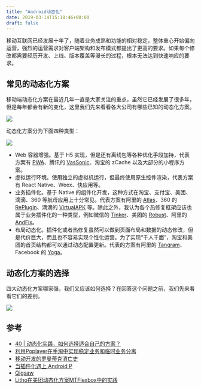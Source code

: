 ```yaml
---
title: "Android动态化"
date: 2019-03-14T15:18:46+08:00
draft: false
---
```


移动互联网已经发展十年了，随着业务成熟和功能的相对稳定，整体重心开始偏向运营，强烈的运营需求对客户端架构和发布模式都提出了更高的要求。如果每个修改都需要经历开发、上线、版本覆盖等漫长的过程，根本无法达到快速响应的要求。

## 常见的动态化方案

移动端动态化方案在最近几年一直是大家关注的重点，虽然它已经发展了很多年，但是每年都会有新的变化，这里我们先来看看各大公司有哪些已知的动态化方案。

![](/images/android-dynamic-1.jpg)

动态化方案分为下面四种类型：

![](/images/android-dynamic-2.png)

* Web 容器增强。基于 H5 实现，但是还有离线包等各种优化手段加持，代表方案有 [PWA](https://juejin.im/post/6844903556470816781)、腾讯的 [VasSonic](https://github.com/Tencent/VasSonic)、淘宝的 zCache 以及大部分的小程序方案。
* 虚拟运行环境。使用独立的虚拟机运行，但最终使用原生控件渲染，代表方案有 React Native、Weex、快应用等。
* 业务插件化。基于 Native 的组件化开发，这种方式在淘宝、支付宝、美团、滴滴、360 等航母应用上十分常见。代表方案有阿里的 [Atlas](https://github.com/alibaba/atlas/tree/master/atlas-docs)、360 的[RePlugin](https://github.com/Qihoo360/RePlugin)、滴滴的 [VirtualAPK](https://github.com/didi/VirtualAPK) 等。除此之外，我认为各个热修复框架应该也属于业务插件化的一种类型，例如微信的 [Tinker](https://github.com/Tencent/tinker)、美团的 [Robust](https://github.com/Meituan-Dianping/Robust)、阿里的 [AndFix](https://github.com/alibaba/AndFix)。
* 布局动态化。插件化或者热修复虽然可以做到页面布局和数据的动态修改，但是代价巨大，而且也不容易实现个性化运营。为了实现“千人千面”，淘宝和美团的首页结构都可以通过动态配置更新。代表的方案有阿里的 [Tangram](https://github.com/alibaba/Tangram-Android/blob/master/README-ch.md)、Facebook 的 [Yoga](https://yogalayout.com/)。


## 动态化方案的选择

四大动态化方案哪家强，我们又应该如何选择？在回答这个问题之前，我们先来看看它们的差别。

![](/images/android-dynamic-3.jpg)


## 参考
* [40 | 动态化实践，如何选择适合自己的方案？](https://time.geekbang.org/column/article/89555)
* [利用Poplayer在手淘中实现稳定业务和临时业务分离](https://developer.aliyun.com/article/59050)
* [移动开发的罗曼蒂克消亡史](https://mp.weixin.qq.com/s/2xBnlmESZjq7UTtcfzqhcA)
* [当插件化遇上 Android P](https://www.infoq.cn/article/Aq7Pi8WOL2oWgZ6G2JZY)
* [Qigsaw](https://github.com/iqiyi/Qigsaw/blob/master/README.zh-CN.md)
* [Litho在美团动态化方案MTFlexbox中的实践](https://tech.meituan.com/2019/09/19/litho-practice-in-dynamic-program-mtflexbox.html)
